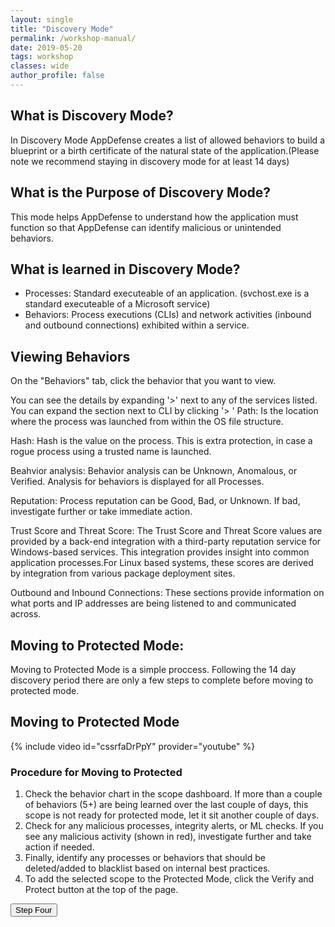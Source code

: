 ```yaml
---
layout: single
title: "Discovery Mode"
permalink: /workshop-manual/
date: 2019-05-20
tags: workshop
classes: wide
author_profile: false
---
```

## What is Discovery Mode? 

In Discovery Mode AppDefense creates a list of allowed behaviors to build a blueprint or a birth certificate of the natural state of the application.(Please note we recommend staying in discovery mode for at least 14 days) 

## What is the Purpose of Discovery Mode? 
This mode helps AppDefense to understand how the application must function so that AppDefense can identify malicious or unintended behaviors.

## What is learned in Discovery Mode? 
- Processes: Standard executeable of an application. (svchost.exe is a standard executeable of a Microsoft service)
- Behaviors: Process executions (CLIs) and network activities (inbound and outbound connections) exhibited within a service.

## Viewing Behaviors 

On the "Behaviors" tab, click the behavior that you want to view.

You can see the details by expanding '>' next to any of the services listed. You can expand the section next to CLI by clicking '>
'
Path: Is the location where the process was launched from within the OS file structure.

Hash: Hash is the value on the process. This is  extra protection, in case a rogue process using a trusted name is launched.

Beahvior analysis: Behavior analysis can be Unknown, Anomalous, or Verified. Analysis for behaviors is displayed for all Processes.

Reputation: Process reputation can be Good, Bad, or Unknown. If bad, investigate further or take immediate action. 

Trust Score and Threat Score: The Trust Score and Threat Score values are provided by a back-end integration with a third-party reputation service for Windows-based services. This integration provides insight into common application processes.For Linux based systems, these scores are derived by integration from various package deployment sites.

Outbound and Inbound Connections: These sections provide information on what ports and IP addresses are being listened to and communicated across.

## Moving to Protected Mode: 
Moving to Protected Mode is a simple proccess. Following the 14 day discovery period there are only a few steps to complete before moving to protected mode. 

## Moving to Protected Mode 

{% include video id="cssrfaDrPpY" provider="youtube" %}

### Procedure for Moving to Protected 

1. Check the behavior chart in the scope dashboard. If more than a couple of behaviors (5+) are being learned over the last couple of days, this scope is not ready for protected mode, let it sit another couple of days. 
2. Check for any malicious processes, integrity alerts, or ML checks. If you see any malicious activity (shown in red), investigate further and take action if needed. 
3. Finally, identify any processes or behaviors that should be deleted/added to blacklist based on internal best practices. 
4. To add the selected scope to the Protected Mode, click the Verify and Protect button at the top of the page. 


<form>
<a href="https://vmware-csa-team.github.io/vmware-csa-team/workshop-manual-horizon/"><button>Step Four</button></a>
</form>
